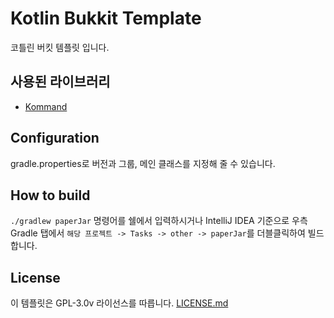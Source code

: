 # Kotlin Bukkit Template
코틀린 버킷 템플릿 입니다.

## 사용된 라이브러리
- [Kommand]("https://github.com/monun/kommand")

## Configuration
gradle.properties로 버전과 그룹, 메인 클래스를 지정해 줄 수 있습니다.

## How to build
`./gradlew paperJar` 명령어를 쉘에서 입력하시거나 IntelliJ IDEA 기준으로 우측 Gradle 탭에서 `해당 프로젝트 -> Tasks -> other -> paperJar`를 더블클릭하여 빌드합니다.

## License
이 템플릿은 GPL-3.0v 라이선스를 따릅니다. [LICENSE.md]("https://github.com/devproje/kotlin-bukkit-template")